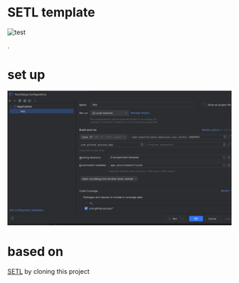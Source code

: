 # SETL template

![test](https://github.com/SETL-Developers/setl-template/workflows/test/badge.svg)

. 

#  set up

![img.png](img.png)

# based on 
 [SETL](https://github.com/JCDecaux/setl) by cloning this project
